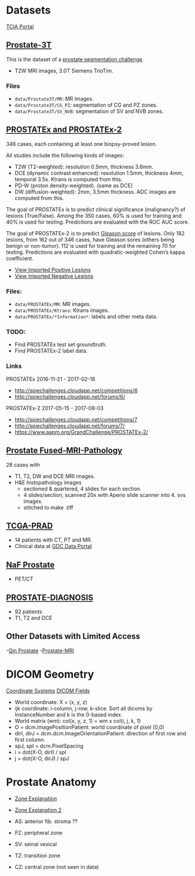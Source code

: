 # Datasets
[TCIA Portal](http://www.cancerimagingarchive.net/)

## [Prostate-3T](https://wiki.cancerimagingarchive.net/display/Public/Prostate-3T)

This is the dataset of a [prostate segmentation challenge](https://wiki.cancerimagingarchive.net/display/Public/NCI-ISBI+2013+Challenge+-+Automated+Segmentation+of+Prostate+Structures).

- T2W MRI images, 3.0T Siemens TrioTim.

### Files
- `data/Prostate3T/MR`: MR images.
- `data/Prostate3T/CG_PZ`: segmentation of CG and PZ zones.
- `data/Prostate3T/SV_NVB`: segmentation of SV and NVB zones.


## [PROSTATEx and PROSTATEx-2](https://wiki.cancerimagingarchive.net/display/Public/SPIE-AAPM-NCI+PROSTATEx+Challenges#935fa28f51c546c588e892026a1396c6)

346 cases, each containing at least one biopsy-proved lesion.

All studies include the following kinds of images:
- T2W (T2-weighted): resolution 0.5mm, thickness 3.6mm.
- DCE (dynamic contrast enhanced): resolution 1.5mm, thickness 4mm, temporal 3.5s. Ktrans is computed from this.
- PD-W (proton density-weighted).  (same as DCE)
- DW (diffusion-weighted): 2mm, 3.5mm thickness. ADC images are computed from this.

The goal of PROSTATEx is to predict clinical significance (malignancy?) of lesions
(True/False).  Among the 350 cases, 60% is used for training and 40% is
used for testing.  Predictions are evaluated with the ROC AUC score.

The goal of PROSTATEx-2 is to predict [Gleason
score](https://en.wikipedia.org/wiki/Gleason_grading_system) of lesions.
Only 182 lesions, from 162 out of 346 cases, have Gleason sores (others
being benign or non-tumor). 112 is
used for training and the remaining 70 for testing.
Predictions are evaluated with quadratic-weighted Cohen’s kappa coefficient.

- [View Imported Positive Lesions](http://www.aaalgo.com/demos/prostate/view/pos)
- [View Imported Negative Lesions](http://www.aaalgo.com/demos/prostate/view/neg)

### Files:
- `data/PROSTATEx/MR`: MR images.
- `data/PROSTATEx/Ktrans`: Ktrans images.
- `data/PROSTATEx/*Information*`: labels and other meta data.

### TODO:
- Find PROSTATEx test set groundtruth.
- Find PROSTATEx-2 label data.

### Links

PROSTATEx 2016-11-21 - 2017-02-16
- http://spiechallenges.cloudapp.net/competitions/6
- http://spiechallenges.cloudapp.net/forums/6/

PROSTATEx-2 2017-05-15 - 2017-08-03
- http://spiechallenges.cloudapp.net/competitions/7
- http://spiechallenges.cloudapp.net/forums/7/
- https://www.aapm.org/GrandChallenge/PROSTATEx-2/

## [Prostate Fused-MRI-Pathology](https://wiki.cancerimagingarchive.net/display/Public/Prostate+Fused-MRI-Pathology)

28 cases with

- T1, T2, DW and DCE MRI images.
- H&E histopathology images
  * sectioned & quartered, 4 slides for each section.
  * 4 slides/section, scanned 20x with Aperio slide scanner into 4. svs images.
  * stitched to make .tiff

## [TCGA-PRAD](https://wiki.cancerimagingarchive.net/display/Public/TCGA-PRAD)

- 14 patients with CT, PT and MR.
- Clinical data at [GDC Data
  Portal](https://gdc-portal.nci.nih.gov/projects/t?filters=%7B%22op%22:%22and%22,%22content%22:%5B%7B%22op%22:%22in%22,%22content%22:%7B%22field%22:%22program.name%22,%22value%22:%5B%22TCGA%22%5D%7D%7D%5D%7D) 


## [NaF Prostate](https://wiki.cancerimagingarchive.net/display/Public/NaF+Prostate)
- PET/CT

## [PROSTATE-DIAGNOSIS](https://wiki.cancerimagingarchive.net/display/Public/PROSTATE-DIAGNOSIS)

- 92 patients
- T1, T2 and DCE


## Other Datasets with Limited Access

-[Qin Prostate](http://dx.doi.org/10.7937/K9/TCIA.2016.fADs26kG)
-[Prostate-MRI](http://dx.doi.org/10.7937/K9/TCIA.2016.6046GUDv)


# DICOM Geometry

[Coordinate Systems](https://www.slicer.org/wiki/Coordinate_systems)
[DICOM Fields](ftp://dicom.nema.org/MEDICAL/dicom/2015b/output/chtml/part03/sect_C.7.6.2.html)

- World coordinate: X = (x, y, z)
- ijk coordinate: i-column, j-row, k-slice.  Sort all dicoms by
  InstanceNumber and k is the 0-based index.
- World matrix (wm):     col(x, y, z, 1) = wm x col(i, j, k, 1)
- O = dcm.ImagePositionPatient: world coordinate of pixel (0,0)
- dirI, dirJ = dcm.dcm.ImageOrientationPatient: direction of first row
  and first column.
- spJ, spI = dcm.PixelSpacing
- i = dot(X-O, dirI) / spI
- j = dot(X-O, dirJ) / spJ

# Prostate Anatomy

- [Zone Explanation](http://www.cancer.ca/en/cancer-information/cancer-type/prostate/prostate-cancer/the-prostate/?region=on)
- [Zone Explanation 2](https://www.earthslab.com/anatomy/prostate/)

- AS: anterior fib. stroma ??
- PZ: peripheral zone
- SV: seinal vesical
- TZ: transition zone
- CZ: central zone (not seen in data)



